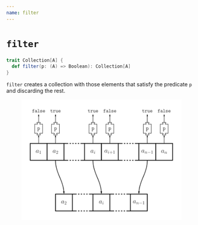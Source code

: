 ```yaml
---
name: filter
---
```


# `filter`

~~~ scala
trait Collection[A] {
  def filter(p: (A) => Boolean): Collection[A]
}
~~~

`filter` creates a collection with those elements that satisfy the predicate `p` and discarding the rest.

<figure class="diagram">
  <img src="images/filter.svg" alt="filter function">
  <!-- <figcaption class="diagram-desc"></figcaption> -->
</figure>
